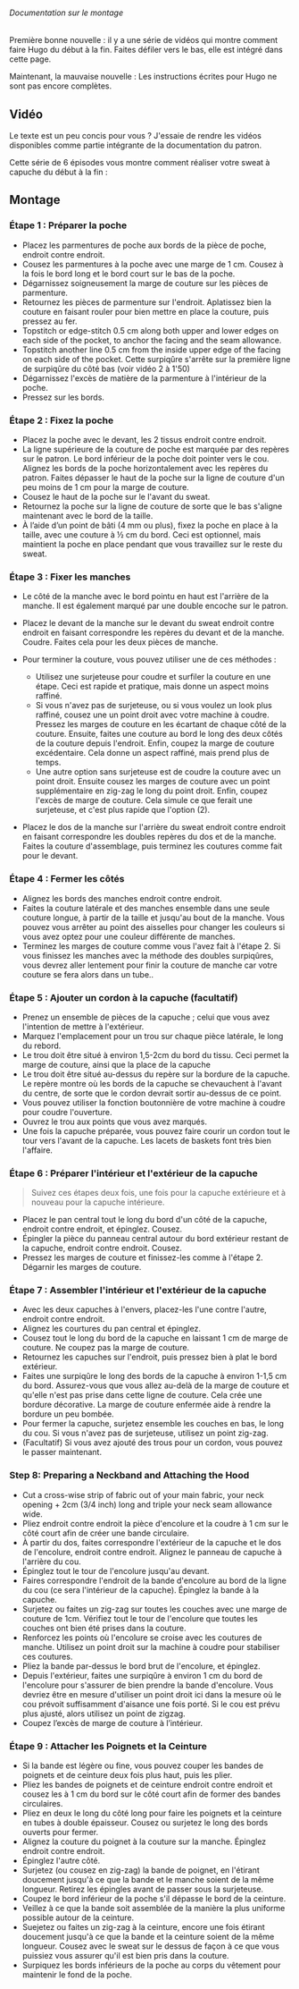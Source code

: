 <Note>

###### Documentation sur le montage
Première bonne nouvelle : il y a une série de vidéos qui montre comment faire Hugo du début à la fin.
Faites défiler vers le bas, elle est intégré dans cette page.

Maintenant, la mauvaise nouvelle : Les instructions écrites pour Hugo ne sont pas encore complètes.

</Note>

## Vidéo
Le texte est un peu concis pour vous ? J'essaie de rendre les vidéos disponibles comme partie intégrante de la documentation du patron.

Cette série de 6 épisodes vous montre comment réaliser votre sweat à capuche du début à la fin :

<YouTube id='PL1gv5yv3DoZOHLjisuD1JcUPTkFy_IGGO' playlist />

## Montage


### Étape 1 : Préparer la poche

 - Placez les parmentures de poche aux bords de la pièce de poche, endroit contre endroit.
 - Cousez les parmentures à la poche avec une marge de 1 cm.  Cousez à la fois le bord long et le bord court sur le bas de la poche.
 - Dégarnissez soigneusement la marge de couture sur les pièces de parmenture.
 - Retournez les pièces de parmenture sur l'endroit.  Aplatissez bien la couture en faisant rouler pour bien mettre en place la couture, puis pressez au fer.
 - Topstitch or edge-stitch 0.5 cm along both upper and lower edges on each side of the pocket, to anchor the facing and the seam allowance.
 - Topstitch another line 0.5 cm from the inside upper edge of the facing on each side of the pocket.  Cette surpiqûre s'arrête sur la première ligne de surpiqûre du côté bas (voir vidéo 2 à 1'50)
 - Dégarnissez l'excès de matière de la parmenture à l'intérieur de la poche.
 - Pressez sur les bords.

### Étape 2 : Fixez la poche

 - Placez la poche avec le devant, les 2 tissus endroit contre endroit.
 - La ligne supérieure de la couture de poche est marquée par des repères sur le patron.  Le bord inférieur de la poche doit pointer vers le cou.  Alignez les bords de la poche horizontalement avec les repères du patron. Faites dépasser le haut de la poche sur la ligne de couture d'un peu moins de 1 cm pour la marge de couture.
 - Cousez le haut de la poche sur le l'avant du sweat.
 - Retournez la poche sur la ligne de couture de sorte que le bas s'aligne maintenant avec le bord de la taille.
 - À l’aide d’un point de bâti (4 mm ou plus), fixez la poche en place à la taille, avec une couture à ½ cm du bord.  Ceci est optionnel, mais maintient la poche en place pendant que vous travaillez sur le reste du sweat.

### Étape 3 : Fixer les manches

 - Le côté de la manche avec le bord pointu en haut est l'arrière de la manche.  Il est également marqué par une double encoche sur le patron.
 - Placez le devant de la manche sur le devant du sweat endroit contre endroit en faisant correspondre les repères du devant et de la manche. Coudre.  Faites cela pour les deux pièces de manche.
 - Pour terminer la couture, vous pouvez utiliser une de ces méthodes :

   - Utilisez une surjeteuse pour coudre et surfiler la couture en une étape.  Ceci est rapide et pratique, mais donne un aspect moins raffiné.
   - Si vous n'avez pas de surjeteuse, ou si vous voulez un look plus raffiné, cousez une un point droit avec votre machine à coudre. Pressez les marges de couture en les écartant de chaque côté de la couture.  Ensuite, faites une couture au bord le long des deux côtés de la couture depuis l'endroit.  Enfin, coupez la marge de couture excédentaire.  Cela donne un aspect raffiné, mais prend plus de temps.
   - Une autre option sans surjeteuse est de coudre la couture avec un point droit. Ensuite cousez les marges de couture avec un point supplémentaire en zig-zag le long du point droit.  Enfin, coupez l'excès de marge de couture.  Cela simule ce que ferait une surjeteuse, et c'est plus rapide que l'option (2).

 - Placez le dos de la manche sur l'arrière du sweat endroit contre endroit en faisant correspondre les doubles repères du dos et de la manche.  Faites la couture d'assemblage, puis terminez les coutures comme fait pour le devant.

### Étape 4 : Fermer les côtés

 - Alignez les bords des manches endroit contre endroit.
 - Faites la couture latérale et des manches ensemble dans une seule couture longue, à partir de la taille et jusqu'au bout de la manche.  Vous pouvez vous arrêter au point des aisselles pour changer les couleurs si vous avez optez pour une couleur différente de manches.
 - Terminez les marges de couture comme vous l'avez fait à l'étape 2.  Si vous finissez les manches avec la méthode des doubles surpiqûres, vous devrez aller lentement pour finir la couture de manche car votre couture se fera alors dans un tube..

### Étape 5 : Ajouter un cordon à la capuche (facultatif)

 - Prenez un ensemble de pièces de la capuche ; celui que vous avez l'intention de mettre à l'extérieur.
 - Marquez l'emplacement pour un trou sur chaque pièce latérale, le long du rebord.
 - Le trou doit être situé à environ 1,5-2cm du bord du tissu.  Ceci permet la marge de couture, ainsi que la place de la capuche
 - Le trou doit être situé au-dessus du repère sur la bordure de la capuche.  Le repère montre où les bords de la capuche se chevauchent à l'avant du centre, de sorte que le cordon devrait sortir au-dessus de ce point.
 - Vous pouvez utiliser la fonction boutonnière de votre machine à coudre pour coudre l'ouverture.
 - Ouvrez le trou aux points que vous avez marqués.
 - Une fois la capuche préparée, vous pouvez faire courir un cordon tout le tour vers l'avant de la capuche.  Les lacets de baskets font très bien l'affaire.


### Étape 6 : Préparer l'intérieur et l'extérieur de la capuche

> Suivez ces étapes deux fois, une fois pour la capuche extérieure et à nouveau pour la capuche intérieure.

 - Placez le pan central tout le long du bord d'un côté de la capuche, endroit contre endroit, et épinglez.  Cousez.
 - Épingler la pièce du panneau central autour du bord extérieur restant de la capuche, endroit contre endroit. Cousez.
 - Pressez les marges de couture et finissez-les comme à l'étape 2.  Dégarnir les marges de couture.

### Étape 7 : Assembler l'intérieur et l'extérieur de la capuche

 - Avec les deux capuches à l'envers, placez-les l'une contre l'autre, endroit contre endroit.
 - Alignez les courtures du pan central et épinglez.
 - Cousez tout le long du bord de la capuche en laissant 1 cm de marge de couture.  Ne coupez pas la marge de couture.
 - Retournez les capuches sur l'endroit, puis pressez bien à plat le bord extérieur.
 - Faites une surpiqûre le long des bords de la capuche à environ 1-1,5 cm du bord.  Assurez-vous que vous allez au-delà de la marge de couture et qu'elle n'est pas prise dans cette ligne de couture. Cela crée une bordure décorative.  La marge de couture enfermée aide à rendre la bordure un peu bombée.
 - Pour fermer la capuche, surjetez ensemble les couches en bas, le long du cou.  Si vous n'avez pas de surjeteuse, utilisez un point zig-zag.
 - (Facultatif) Si vous avez ajouté des trous pour un cordon, vous pouvez le passer maintenant.

### Step 8: Preparing a Neckband and Attaching the Hood

 - Cut a cross-wise strip of fabric out of your main fabric, your neck opening + 2cm (3/4 inch) long and triple your neck seam allowance wide.
 - Pliez endroit contre endroit la pièce d'encolure et la coudre à 1 cm sur le côté court afin de créer une bande circulaire.
 - À partir du dos, faites correspondre l'extérieur de la capuche et le dos de l'encolure, endroit contre endroit. Alignez le panneau de capuche à l'arrière du cou.
 - Épinglez tout le tour de l'encolure jusqu'au devant.
 - Faires correspondre l'endroit de la bande d'encolure au bord de la ligne du cou (ce sera l'intérieur de la capuche). Épinglez la bande à la capuche.
 - Surjetez ou faites un zig-zag sur toutes les couches avec une marge de couture de 1cm.  Vérifiez tout le tour de l'encolure que toutes les couches ont bien été prises dans la couture.
 - Renforcez les points où l'encolure se croise avec les coutures de manche.  Utilisez un point droit sur la machine à coudre pour stabiliser ces coutures.
 - Pliez la bande par-dessus le bord brut de l'encolure, et épinglez.
 - Depuis l'extérieur, faites une surpiqûre à environ 1 cm du bord de l'encolure pour s'assurer de bien prendre la bande d'encolure.  Vous devriez être en mesure d'utiliser un point droit ici dans la mesure où le cou prévoit suffisamment d'aisance une fois porté.  Si le cou est prévu plus ajusté, alors utilisez un point de zigzag.
 - Coupez l’excès de marge de couture à l’intérieur.

### Étape 9 : Attacher les Poignets et la Ceinture

 - Si la bande est légère ou fine, vous pouvez couper les bandes de poignets et de ceinture deux fois plus haut, puis les plier.
 - Pliez les bandes de poignets et de ceinture endroit contre endroit et cousez les à 1 cm du bord sur le côté court afin de former des bandes circulaires.
 - Pliez en deux le long du côté long pour faire les poignets et la ceinture en tubes à double épaisseur. Cousez ou surjetez le long des bords ouverts pour fermer.
 - Alignez la couture du poignet à la couture sur la manche.  Épinglez endroit contre endroit.
 - Épinglez l'autre côté.
 - Surjetez (ou cousez en zig-zag) la bande de poignet, en l'étirant doucement jusqu'à ce que la bande et le manche soient de la même longueur.  Retirez les épingles avant de passer sous la surjeteuse.
 - Coupez le bord inférieur de la poche s'il dépasse le bord de la ceinture.
 - Veillez à ce que la bande soit assemblée de la manière la plus uniforme possible autour de la ceinture.
 - Suejetez ou faites un zig-zag à la ceinture, encore une fois étirant doucement jusqu'à ce que la bande et la ceinture soient de la même longueur.  Cousez avec le sweat sur le dessus de façon à ce que vous puissiez vous assurer qu'il est bien pris dans la couture.
 - Surpiquez les bords inférieurs de la poche au corps du vêtement pour maintenir le fond de la poche.
